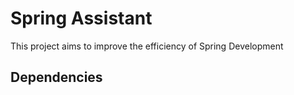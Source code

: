 # Spring Assistant
This project aims to improve the efficiency of Spring Development

## Dependencies
